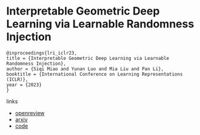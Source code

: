 # Interpretable Geometric Deep Learning via Learnable Randomness Injection

```
@inproceedings{lri_iclr23,
title = {Interpretable Geometric Deep Learning via Learnable Randomness Injection},
author = {Siqi Miao and Yunan Luo and Mia Liu and Pan Li},
booktitle = {International Conference on Learning Representations (ICLR)},
year = {2023}
}
```

links
- [openreview](https://openreview.net/forum?id=6u7mf9s2A9)
- [arxiv](https://arxiv.org/abs/2210.16966)
- [code](https://github.com/Graph-COM/LRI)
